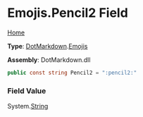 # Emojis\.Pencil2 Field

[Home](../../../README.md)

**Type**: [DotMarkdown](../../README.md)\.[Emojis](../README.md)

**Assembly**: DotMarkdown\.dll

```csharp
public const string Pencil2 = ":pencil2:"
```

### Field Value

System\.[String](https://docs.microsoft.com/en-us/dotnet/api/system.string)